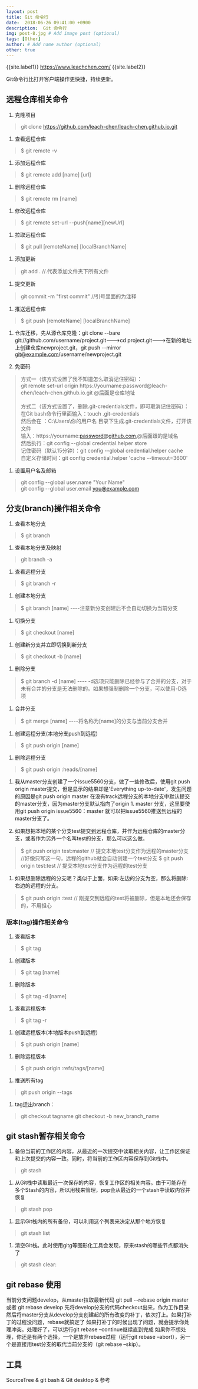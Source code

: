 ```yaml
---
layout: post
title: Git 命令行
date:  2018-06-26 09:41:00 +0900  
description:  Git 命令行
img: post-8.jpg # Add image post (optional)
tags: [Other]
author: # Add name author (optional)
other: true
---
```


{{site.label1}} <a href="https://www.leachchen.com/" target="\_blank">https://www.leachchen.com/</a> {{site.label2}}

Git命令行比打开客户端操作更快捷，持续更新。


## 远程仓库相关命令 ##

1. 克隆项目
>git clone https://github.com/leach-chen/leach-chen.github.io.git

1. 查看远程仓库
>$ git remote -v

1. 添加远程仓库
>$ git remote add [name] [url]

1. 删除远程仓库
>$ git remote rm [name]

1. 修改远程仓库
>$ git remote set-url --push[name][newUrl]

1. 拉取远程仓库
>$ git pull [remoteName] [localBranchName]

1. 添加更新
>git add .  //.代表添加文件夹下所有文件

1. 提交更新
>git commit -m "first commit" //引号里面的为注释

1. 推送远程仓库
>$ git push [remoteName] [localBranchName]

1. 仓库迁移，先从源仓库克隆：git clone --bare git://github.com/username/project.git--->cd project.git--->在新的地址上创建仓库newproject.git，git push --mirror git@example.com/username/newproject.git

1. <a href="https://www.jianshu.com/p/7182b2faab84" style="text-decoration: none;" target="\_blank"  title="">免密码</a>
>方式一（该方式设置了我不知道怎么取消记住密码）：<br>
git remote set-url origin https://yourname:password@leach-chen/leach-chen.github.io.git @后面是仓库地址<br> <br>
>方式二（该方式设置了，删除.git-credentials文件，即可取消记住密码）：<br>
 在Git bash命令行里面输入：touch .git-credentials <br>
 然后会在 ：C:\Users\你的用户名 目录下生成.git-credentials文件，打开该文件 <br>
 输入：https://yourname:password@github.com,@后面跟的是域名<br>
 然后执行：git config --global credential.helper store <br>
 记住密码（默认15分钟）：git config --global credential.helper cache <br>
 自定义存储时间：git config credential.helper 'cache --timeout=3600' <br>

1. 设置用户名及邮箱
>git config --global user.name "Your Name" <br>
>git config --global user.email you@example.com


## 分支(branch)操作相关命令 ##

1. 查看本地分支
>$ git branch

1. 查看本地分支及映射
>git branch -a

1. 查看远程分支
>$ git branch -r

1. 创建本地分支
>$ git branch [name] ----注意新分支创建后不会自动切换为当前分支

1. 切换分支
>$ git checkout [name]

1. 创建新分支并立即切换到新分支
>$ git checkout -b [name]

1. 删除分支
>$ git branch -d [name] ---- -d选项只能删除已经参与了合并的分支，对于未有合并的分支是无法删除的。如果想强制删除一个分支，可以使用-D选项

1. 合并分支
>$ git merge [name] ----将名称为[name]的分支与当前分支合并

1. 创建远程分支(本地分支push到远程)
>$ git push origin [name]

1. 删除远程分支
>$ git push origin :heads/[name]

1. 我从master分支创建了一个issue5560分支，做了一些修改后，使用git push origin master提交，但是显示的结果却是'Everything up-to-date'，发生问题的原因是git push origin master 在没有track远程分支的本地分支中默认提交的master分支，因为master分支默认指向了origin 1. master 分支，这里要使用git push origin issue5560：master 就可以把issue5560推送到远程的master分支了。

1. 如果想把本地的某个分支test提交到远程仓库，并作为远程仓库的master分支，或者作为另外一个名叫test的分支，那么可以这么做。
>$ git push origin test:master // 提交本地test分支作为远程的master分支 //好像只写这一句，远程的github就会自动创建一个test分支
>$ git push origin test:test // 提交本地test分支作为远程的test分支

1. 如果想删除远程的分支呢？类似于上面，如果:左边的分支为空，那么将删除:右边的远程的分支。
>$ git push origin :test // 刚提交到远程的test将被删除，但是本地还会保存的，不用担心


### 版本(tag)操作相关命令 ###

1. 查看版本
>$ git tag

1. 创建版本
>$ git tag [name]

1. 删除版本
>$ git tag -d [name]

1. 查看远程版本
>$ git tag -r

1. 创建远程版本(本地版本push到远程)
>$ git push origin [name]

1. 删除远程版本
>$ git push origin :refs/tags/[name]

1. 推送所有tag
>git push origin --tags

1. tag迁出branch：
>git checkout tagname
>git checkout -b new_branch_name

## git stash暂存相关命令 ##

1. 备份当前的工作区的内容，从最近的一次提交中读取相关内容，让工作区保证和上次提交的内容一致。同时，将当前的工作区内容保存到Git栈中。
>git stash

1. 从Git栈中读取最近一次保存的内容，恢复工作区的相关内容。由于可能存在多个Stash的内容，所以用栈来管理，pop会从最近的一个stash中读取内容并恢复
>git stash pop

1. 显示Git栈内的所有备份，可以利用这个列表来决定从那个地方恢复
>git stash list

1. 清空Git栈。此时使用gitg等图形化工具会发现，原来stash的哪些节点都消失了
>git stash clear:



## git rebase 使用 ##

当前分支问题develop，从master拉取最新代码
git pull --rebase origin master 或者 git rebase develop
先将develop分支的代码checkout出来，作为工作目录
然后将master分支从develop分支创建起的所有改变的补丁，依次打上。如果打补丁的过程没问题，rebase就搞定了
如果打补丁的时候出现了问题，就会提示你处理冲突。处理好了，可以运行git rebase –continue继续直到完成
如果你不想处理，你还是有两个选择，一个是放弃rebase过程（运行git rebase –abort），另一个是直接用test分支的取代当前分支的（git rebase –skip）。



## 工具 ##

SourceTree & git bash & Git desktop & <a href="https://www.cnblogs.com/hubcarl/p/4208144.html" style="text-decoration: none;" target="\_blank"  title="">参考</a>

